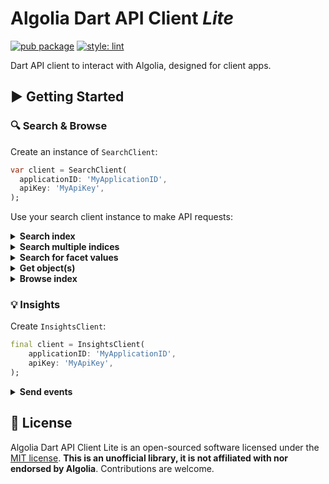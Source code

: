 # Algolia Dart API Client _Lite_

[![pub package](https://img.shields.io/pub/v/algolia_lite.svg)](https://pub.dev/packages/algolia_lite)
[![style: lint](https://img.shields.io/badge/style-lint-4BC0F5.svg)](https://pub.dev/packages/lint)

Dart API client to interact with Algolia, designed for client apps.

## ▶️ Getting Started

### 🔍 Search & Browse

Create an instance of `SearchClient`:

```dart
var client = SearchClient(
  applicationID: 'MyApplicationID',
  apiKey: 'MyApiKey',
);
```

Use your search client instance to make API requests:

<details>
<summary><strong>Search index</strong></summary>

```dart
var request = SearchRequest.create(
  indexName: 'MyIndexName',
  params: {'query': 'phone'},
);
var response = await client.search(request);
```
</details>

<details>
<summary><strong>Search multiple indices</strong></summary>

```dart
var request = MultiSearchRequest(requests: 
  [
    SearchRequest.create(indexName: 'MyIndexName1', params: params),
    SearchRequest.create(indexName: 'MyIndexName2', params: params),
  ],
);
var response = await client.multiSearch(request);
```
</details>

<details>
<summary><strong>Search for facet values</strong></summary>

```dart
var request = FacetSearchRequest(
  indexName: 'MyIndexName',
  facetName: 'categories',
  facetQuery: 'phone',
);
var response = await client.facetsSearch(request);
```
</details>

<details>
<summary><strong>Get object(s)</strong></summary>

```dart
var request = ObjectRequest(
  indexName: 'MyIndexName',
  objectID: 'MyObjectID',
  attributes: ['email', 'name'],
);
var objectResponse = await client.object(request);
```
```dart
final response = await client.objects(
    [
      ObjectRequest(indexName: 'MyIndexName1', objectID: 'MyObjectID1'),
      ObjectRequest(indexName: 'MyIndexName1', objectID: 'MyObjectID2'),
    ],
);
```
</details>

<details>
<summary><strong>Browse index</strong></summary>

```dart
var request = SearchRequest('MyIndexName');
var stream = client.browse(request);
await for (var response in stream) {
  print(response);
}
```
</details>

### 💡 Insights

Create `InsightsClient`:

```dart
final client = InsightsClient(
    applicationID: 'MyApplicationID',
    apiKey: 'MyApiKey',
);
```

<details>
<summary><strong>Send events</strong></summary>

```dart
await client.sendEvents(
    [
        InsightEvent({
        'eventType': 'click',
        'eventName': 'Clicked Search Result',
        'index': 'instant_search',
        'userToken': 'anonymous-xxxxxx-xx-xxx-xxxxxx',
        'queryID': '43b15df305339e827f0ac0bdc5ebcaa7',
        'objectIDs': ['item'],
        'positions': [1],
        }),
    ],
);
```
</details>

## 📄 License

Algolia Dart API Client Lite is an open-sourced software licensed under the [MIT license](LICENSE.md).
**This is an unofficial library, it is not affiliated with nor endorsed by Algolia**. Contributions are welcome.

